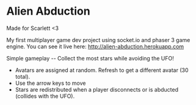 # Alien Abduction
Made for Scarlett <3

My first multiplayer game dev project using socket.io and phaser 3 game engine. You can see it live here: http://alien-abduction.herokuapp.com

Simple gameplay -- Collect the most stars while avoiding the UFO!
 - Avatars are assigned at random. Refresh to get a different avatar (30 total).
 - Use the arrow keys to move
 - Stars are redistributed when a player disconnects or is abducted (collides with the UFO).
